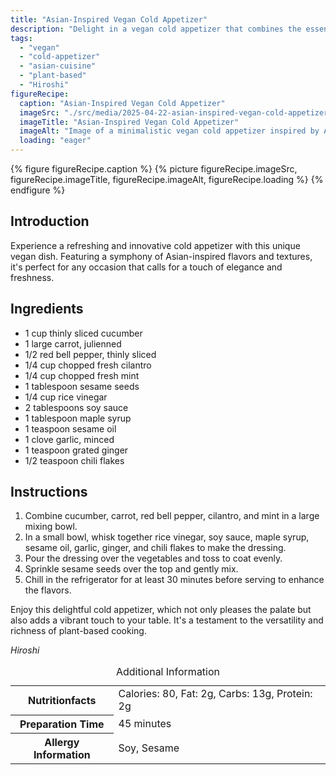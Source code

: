```yaml
---
title: "Asian-Inspired Vegan Cold Appetizer"
description: "Delight in a vegan cold appetizer that combines the essence of Asian flavors with fresh, crisp vegetables. Perfect for any gathering or a special meal."
tags:
  - "vegan"
  - "cold-appetizer"
  - "asian-cuisine"
  - "plant-based"
  - "Hiroshi"
figureRecipe: 
  caption: "Asian-Inspired Vegan Cold Appetizer"
  imageSrc: "./src/media/2025-04-22-asian-inspired-vegan-cold-appetizer-3897.png"
  imageTitle: "Asian-Inspired Vegan Cold Appetizer"
  imageAlt: "Image of a minimalistic vegan cold appetizer inspired by Asian cuisine, served on a simple table. Features thinly sliced cucumbers, carrots, and red bell peppers, garnished with cilantro, mint, and sesame seeds, with chopsticks beside the dish."
  loading: "eager"
---
```


{% figure figureRecipe.caption %}
{% picture figureRecipe.imageSrc, figureRecipe.imageTitle, figureRecipe.imageAlt, figureRecipe.loading %}
{% endfigure %}

## Introduction

Experience a refreshing and innovative cold appetizer with this unique vegan dish. Featuring a symphony of Asian-inspired flavors and textures, it's perfect for any occasion that calls for a touch of elegance and freshness.

## Ingredients

- 1 cup thinly sliced cucumber
- 1 large carrot, julienned
- 1/2 red bell pepper, thinly sliced
- 1/4 cup chopped fresh cilantro
- 1/4 cup chopped fresh mint
- 1 tablespoon sesame seeds
- 1/4 cup rice vinegar
- 2 tablespoons soy sauce
- 1 tablespoon maple syrup
- 1 teaspoon sesame oil
- 1 clove garlic, minced
- 1 teaspoon grated ginger
- 1/2 teaspoon chili flakes

## Instructions

1. Combine cucumber, carrot, red bell pepper, cilantro, and mint in a large mixing bowl.
2. In a small bowl, whisk together rice vinegar, soy sauce, maple syrup, sesame oil, garlic, ginger, and chili flakes to make the dressing.
3. Pour the dressing over the vegetables and toss to coat evenly.
4. Sprinkle sesame seeds over the top and gently mix.
5. Chill in the refrigerator for at least 30 minutes before serving to enhance the flavors.

Enjoy this delightful cold appetizer, which not only pleases the palate but also adds a vibrant touch to your table. It's a testament to the versatility and richness of plant-based cooking.

*Hiroshi*

<table><caption class='sr-only'>Additional Information</caption><tr><th>Nutritionfacts</th><td>Calories: 80, Fat: 2g, Carbs: 13g, Protein: 2g&nbsp;</td></tr><tr><th>Preparation Time</th><td>45 minutes&nbsp;</td></tr><tr><th>Allergy Information</th><td>Soy, Sesame&nbsp;</td></tr></table>

